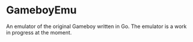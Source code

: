 # GameboyEmu
An emulator of the original Gameboy written in Go. The emulator is a work in progress at the moment. 
